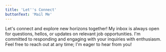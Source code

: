 ```yaml
---
title: 'Let''s Connect'
buttonText: 'Mail Me'
---
```


Let's connect and explore new horizons together! My inbox is always open for questions, hellos, or updates on relevant job opportunities. I'm committed to responding and engaging with your inquiries with enthusiasm. Feel free to reach out at any time; I'm eager to hear from you!
